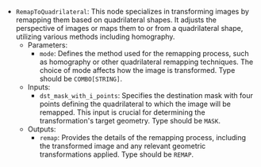 - `RemapToQuadrilateral`: This node specializes in transforming images by remapping them based on quadrilateral shapes. It adjusts the perspective of images or maps them to or from a quadrilateral shape, utilizing various methods including homography.
    - Parameters:
        - `mode`: Defines the method used for the remapping process, such as homography or other quadrilateral remapping techniques. The choice of mode affects how the image is transformed. Type should be `COMBO[STRING]`.
    - Inputs:
        - `dst_mask_with_i_points`: Specifies the destination mask with four points defining the quadrilateral to which the image will be remapped. This input is crucial for determining the transformation's target geometry. Type should be `MASK`.
    - Outputs:
        - `remap`: Provides the details of the remapping process, including the transformed image and any relevant geometric transformations applied. Type should be `REMAP`.
